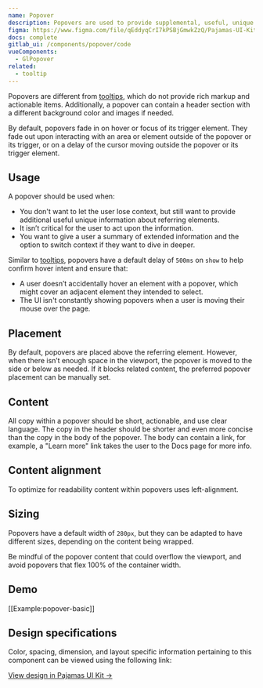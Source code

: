 ```yaml
---
name: Popover
description: Popovers are used to provide supplemental, useful, unique information about an element, including one or multiple actionable elements. They inform the user of additional information within the context of their original view, but without forcing the user to act upon it like a modal.
figma: https://www.figma.com/file/qEddyqCrI7kPSBjGmwkZzQ/Pajamas-UI-Kit?node-id=425%3A131
docs: complete
gitlab_ui: /components/popover/code
vueComponents:
  - GlPopover
related:
  - tooltip
---
```


Popovers are different from [tooltips](/components/tooltip), which do not provide rich markup and actionable items. Additionally, a popover can contain a header section with a different background color and images if needed.

By default, popovers fade in on hover or focus of its trigger element. They fade out upon interacting with an area or element outside of the popover or its trigger, or on a delay of the cursor moving outside the popover or its trigger element.

## Usage

A popover should be used when:

- You don't want to let the user lose context, but still want to provide additional useful unique information about referring elements.
- It isn’t critical for the user to act upon the information.
- You want to give a user a summary of extended information and the option to switch context if they want to dive in deeper.

Similar to [tooltips](/components/tooltip), popovers have a default delay of `500ms` on `show` to help confirm hover intent and ensure that:

- A user doesn’t accidentally hover an element with a popover, which might cover an adjacent element they intended to select.
- The UI isn't constantly showing popovers when a user is moving their mouse over the page.

## Placement

By default, popovers are placed above the referring element. However, when there isn’t enough space in the viewport, the popover is moved to the side or below as needed. If it blocks related content, the preferred popover placement can be manually set.

## Content

All copy within a popover should be short, actionable, and use clear language. The copy in the header should be shorter and even more concise than the copy in the body of the popover. The body can contain a link, for example, a "Learn more" link takes the user to the Docs page for more info. 

## Content alignment

To optimize for readability content within popovers uses left-alignment.

## Sizing

Popovers have a default width of `280px`, but they can be adapted to have different sizes, depending on the content being wrapped.

Be mindful of the popover content that could overflow the viewport, and avoid popovers that flex 100% of the container width.

## Demo

[[Example:popover-basic]]

## Design specifications

Color, spacing, dimension, and layout specific information pertaining to this component can be viewed using the following link:

[View design in Pajamas UI Kit →](https://www.figma.com/file/qEddyqCrI7kPSBjGmwkZzQ/Pajamas-UI-Kit?node-id=439%3A65)
